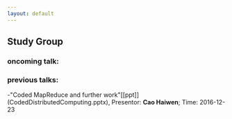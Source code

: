 ```yaml
---
layout: default
---
```


## Study Group

### oncoming talk: 

### previous talks:

-"Coded MapReduce and further work"\[[ppt]\](CodedDistributedComputing.pptx), Presentor: **Cao Haiwen**; Time: 2016-12-23 
